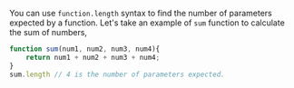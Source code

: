 
  You can use `function.length` syntax to find the number of parameters expected by a function. Let's take an example of `sum` function to calculate the sum of numbers,

  ```javascript
  function sum(num1, num2, num3, num4){
      return num1 + num2 + num3 + num4;
  }
  sum.length // 4 is the number of parameters expected.
  ```
